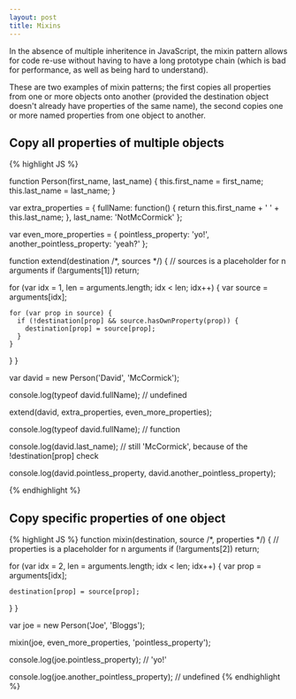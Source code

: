 ```yaml
---
layout: post
title: Mixins
---
```


<p class="lead">In the absence of multiple inheritence in JavaScript, the mixin pattern allows for code re-use without having to have a long prototype chain (which is bad for performance, as well as being hard to understand).</p>

These are two examples of mixin patterns; the first copies all properties from one or more objects onto another (provided the destination object doesn't already have properties of the same name), the second copies one or more named properties from one object to another.

## Copy all properties of multiple objects

{% highlight JS %}

function Person(first_name, last_name) {
  this.first_name = first_name;
  this.last_name = last_name;
}

var extra_properties = {
  fullName: function() {
    return this.first_name + ' ' + this.last_name;
  },
  last_name: 'NotMcCormick'
};

var even_more_properties = {
  pointless_property: 'yo!',
  another_pointless_property: 'yeah?'
};

function extend(destination /*, sources */) { // sources is a placeholder for n arguments
  if (!arguments[1]) return;

  for (var idx = 1, len = arguments.length; idx < len; idx++) {
    var source = arguments[idx];

    for (var prop in source) {
      if (!destination[prop] && source.hasOwnProperty(prop)) {
        destination[prop] = source[prop];
      }
    }
  }
}

var david = new Person('David', 'McCormick');

console.log(typeof david.fullName); // undefined

extend(david, extra_properties, even_more_properties);

console.log(typeof david.fullName); // function

console.log(david.last_name); // still 'McCormick', because of the !destination[prop] check

console.log(david.pointless_property, david.another_pointless_property);

{% endhighlight %}


## Copy specific properties of one object

{% highlight JS %}
function mixin(destination, source /*, properties */) { // properties is a placeholder for n arguments
  if (!arguments[2]) return;

  for (var idx = 2, len = arguments.length; idx < len; idx++) {
    var prop = arguments[idx];

    destination[prop] = source[prop];
  }
}

var joe = new Person('Joe', 'Bloggs');

mixin(joe, even_more_properties, 'pointless_property');

console.log(joe.pointless_property); // 'yo!'

console.log(joe.another_pointless_property); // undefined
{% endhighlight %}
